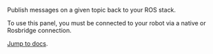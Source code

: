 Publish messages on a given topic back to your ROS stack.

To use this panel, you must be connected to your robot via a native or Rosbridge connection.

[Jump to docs](https://foxglove.dev/docs/panels/publish).
